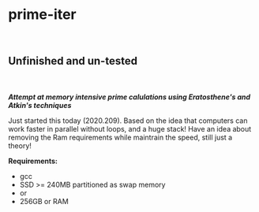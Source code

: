 # prime-iter
<BR>
<H2>Unfinished and un-tested</H2><BR>
<BR>
<B><I>Attempt at memory intensive prime calulations using Eratosthene's and Atkin's techniques</I></B>
<P>
Just started this today (2020.209).
Based on the idea that computers can work faster in parallel without loops, and a huge stack!
Have an idea about removing the Ram requirements while maintrain the speed, still just a theory!
</P>
<B>Requirements:</B><BR>
<UL><LI>gcc</LI>
<LI>SSD >= 240MB partitioned as swap memory</LI>
<LI>or</LI>
<LI>256GB or RAM</LI></UL>
